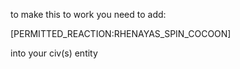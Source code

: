 to make this to work you need to add:

[PERMITTED_REACTION:RHENAYAS_SPIN_COCOON]

into your civ(s) entity